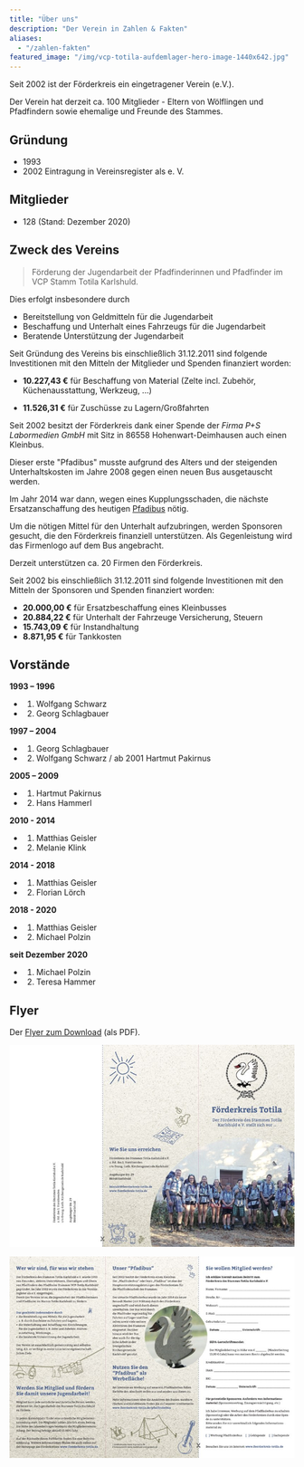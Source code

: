 ```yaml
---
title: "Über uns"
description: "Der Verein in Zahlen & Fakten"
aliases:
  - "/zahlen-fakten"
featured_image: "/img/vcp-totila-aufdemlager-hero-image-1440x642.jpg"
---
```


Seit 2002 ist der Förderkreis ein eingetragener&nbsp;Verein&nbsp;(e.V.).

Der Verein hat derzeit ca. 100 Mitglieder - Eltern von Wölflingen und Pfadfindern sowie ehemalige und Freunde des Stammes.

## Gründung

- 1993
- 2002 Eintragung in Vereinsregister als e. V.

## Mitglieder

- 128 (Stand: Dezember 2020)

## Zweck des Vereins

> Förderung der Jugendarbeit der Pfadfinderinnen und Pfadfinder im VCP Stamm Totila Karlshuld.

Dies erfolgt insbesondere durch

- Bereitstellung von Geldmitteln für die Jugendarbeit
- Beschaffung und Unterhalt eines Fahrzeugs für die Jugendarbeit
- Beratende Unterstützung der Jugendarbeit

Seit Gründung des Vereins bis einschließlich 31.12.2011 sind folgende Investitionen mit den Mitteln der Mitglieder und Spenden finanziert worden:

- **10.227,43 €** für Beschaffung von Material
(Zelte incl. Zubehör, Küchenausstattung, Werkzeug, ...)

- **11.526,31 €** für Zuschüsse zu Lagern/Großfahrten

Seit 2002 besitzt der Förderkreis dank einer Spende der *Firma P+S Labormedien GmbH* mit Sitz in 86558 Hohenwart-Deimhausen auch einen Kleinbus.

Dieser erste "Pfadibus" musste aufgrund des Alters und der steigenden Unterhaltskosten im Jahre 2008 gegen einen neuen Bus ausgetauscht werden.

Im Jahr 2014 war dann, wegen eines Kupplungsschaden, die nächste Ersatzanschaffung des heutigen [Pfadibus](/pfadfinderbus) nötig.

Um die nötigen Mittel für den Unterhalt aufzubringen, werden Sponsoren gesucht, die den Förderkreis finanziell unterstützen. Als Gegenleistung wird das Firmenlogo auf dem Bus angebracht.

Derzeit unterstützen ca. 20 Firmen den Förderkreis.

Seit 2002 bis einschließlich 31.12.2011 sind folgende Investitionen mit den Mitteln der Sponsoren und Spenden finanziert worden:

- **20.000,00 €** für Ersatzbeschaffung eines Kleinbusses
- **20.884,22 €** für Unterhalt der Fahrzeuge
Versicherung, Steuern
- **15.743,09 €** für Instandhaltung
- **8.871,95 €** für Tankkosten

## Vorstände

**1993 – 1996**

- 1. Wolfgang Schwarz
- 2. Georg Schlagbauer
  
**1997 – 2004**

- 1. Georg Schlagbauer
- 2. Wolfgang Schwarz / ab 2001 Hartmut Pakirnus

**2005 – 2009**

- 1. Hartmut Pakirnus
- 2. Hans Hammerl
    
**2010 - 2014**

- 1. Matthias Geisler
- 2. Melanie Klink

**2014 - 2018**

- 1. Matthias Geisler
- 2. Florian Lörch

**2018 - 2020**

- 1. Matthias Geisler
- 2. Michael Polzin

**seit Dezember 2020**

- 1. Michael Polzin
- 2. Teresa Hammer

## Flyer

Der [Flyer zum Download](/assets/Flyer_Foerderkreis-des-Stammes-Totila-Karlshuld-eV.pdf) (als PDF).

[![Flyer Förderkreis des Stammes Totila Karlshuld e. V. Seite 1](/assets/Flyer_FKTotila-Karlshuld-eV_S1.jpg)](/assets/Flyer_Foerderkreis-des-Stammes-Totila-Karlshuld-eV.pdf)

[![Flyer Förderkreis des Stammes Totila Karlshuld e. V. Seite 2](/assets/Flyer_FKTotila-Karlshuld-eV_S2.jpg)](/assets/Flyer_Foerderkreis-des-Stammes-Totila-Karlshuld-eV.pdf)
